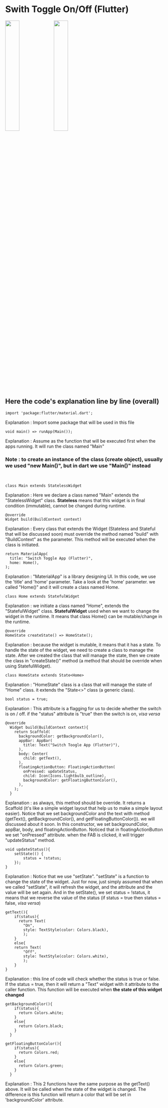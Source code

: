 # Swith Toggle On/Off (Flutter)

<img src="https://user-images.githubusercontent.com/48744669/61555361-6b5cdc00-aa89-11e9-9300-746ca39c55ca.png" width="30%" />
<img src="https://user-images.githubusercontent.com/48744669/61555362-6bf57280-aa89-11e9-8247-f05d3ec30bb3.png" width="30%" />

## Here the code's explanation line by line (overall)
    
    import 'package:flutter/material.dart';
  Explanation : Import some package that will be used in this file
  <br>
  
    void main() => runApp(Main());
  Explanation : Assume as the function that will be executed first when the apps running. It will run the class named "Main"
  ### Note : to create an instance of the class (create object), usually we used "new Main()", but in dart we use "Main()" instead
  <br>
  
    class Main extends StatelessWidget
  Explanation : Here we declare a class named "Main" extends the "StatelessWidget" class. <strong>Stateless</strong> means that this widget is in final condition (immutable), cannot be changed during runtime.
<br>

    @override
    Widget build(BuildContext context)
  Explanation : Every class that extends the Widget (Stateless and Stateful that will be discussed soon) must override the method named "build" with "BuildContext" as the parameter. This method will be executed when the class is initiated.
<br>

    return MaterialApp(
      title: "Switch Toggle App (Flutter)",
      home: Home(),
    );
  Explanation : "MaterialApp" is a library designing UI. In this code, we use the 'title' and 'home' parameter. Take a look at the 'home' parameter. we called "Home()" and it will create a class named Home.
<br>
    
    class Home extends StatefulWidget
  Explanation : we initiate a class named "Home", extends the "StatefulWidget" class. <strong>StatefulWidget</strong> used when we want to change the widget in the runtime. It means that class Home() can be mutable/change in the runtime.
<br>

    @override
    HomeState createState() => HomeState();
  Explanation : because the widget is mutable, it means that it has a state. To handle the state of the widget, we need to create a class to manage the state. After we created the class that will manage the state, then we create the class in "createState()" method (a method that should be override when using StatefulWidget).
<br>

    class HomeState extends State<Home>
  Explanation : "HomeState" class is a class that will manage the state of "Home" class. it extends the "State<>" class (a generic class).
<br>

    bool status = true;
  Explanation : This attribute is a flagging for us to decide whether the switch is on / off. if the "status" attribute is "true" then the switch is on, <i>visa versa</i>
<br>
    
    @override
      Widget build(BuildContext context){
        return Scaffold(
          backgroundColor: getBackgroundColor(),
          appBar: AppBar(
            title: Text("Switch Toogle App (Flutter)"),
          ),
          body: Center(
            child: getText(),
          ),
          floatingActionButton: FloatingActionButton(
            onPressed: updateStatus,
            child: Icon(Icons.lightbulb_outline),
            backgroundColor: getFloatingButtonColor(),
          ),
        );
      }
  Explanation : as always, this method should be override. It returns a Scaffold (it's like a simple widget layout that help us to make a simple layout easier). Notice that we set backgroundColor and the text with method (getText(), getBackgroundColor(), and getFloatingButtonColor()). we will discussed about it soon. In this constructor, we set backgroundColor, appBar, body, and floatingActionButton. Noticed that in floatingActionButton we set "onPressed" attribute. when the FAB is clicked, it will trigger "updateStatus" method.
<br>

    void updateStatus(){
        setState(() {
            status = !status;
        });
    }
  Explanation : Notice that we use "setState". "setState" is a function to change the state of the widget. Just for now, just simply assumed that when we called "setState", it will refresh the widget, and the attribute and the value will be set again. And in the setState(), we set status = !status, it means that we reverse the value of the status (if status = true then status = false, <i>visa versa</i>)
<br>

    getText(){
        if(status){
          return Text(
            "On",
            style: TextStyle(color: Colors.black),
            );
        }
        else{
        return Text(
            "Off",
            style: TextStyle(color: Colors.white),
            );
        }
    }
  Explanation : this line of code will check whether the status is true or false. If the status = true, then it will return a "Text" widget with it attribute to the caller function. This function will be executed when <strong>the state of this widget changed</strong>
<br>

    getBackgroundColor(){
        if(status){
          return Colors.white;
        }
        else{
          return Colors.black;
        }
      }

    getFloatingButtonColor(){
        if(status){
          return Colors.red;
        }
        else{
          return Colors.green;
        }
      }
 Explanation : This 2 functions have the same purpose as the getText() above. It will be called when the state of the widget is changed. The difference is this function will return a color that will be set in 'backgroundColor' attribute.
